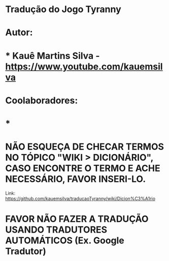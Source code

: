 # Tradução do Jogo Tyranny

# Autor: 
# * Kauê Martins Silva	-	https://www.youtube.com/kauemsilva

# Coolaboradores:
# *

 
# NÃO ESQUEÇA DE CHECAR TERMOS NO TÓPICO "WIKI > DICIONÁRIO", CASO ENCONTRE O TERMO E ACHE NECESSÁRIO, FAVOR INSERI-LO.
Link: https://github.com/kauemsilva/traducaoTyranny/wiki/Dicion%C3%A1rio

# FAVOR NÃO FAZER A TRADUÇÃO USANDO TRADUTORES AUTOMÁTICOS (Ex. Google Tradutor)
